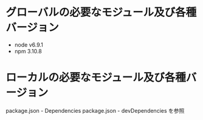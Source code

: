 # グローバルの必要なモジュール及び各種バージョン
* node v6.9.1
* npm 3.10.8

# ローカルの必要なモジュール及び各種バージョン
package.json - Dependencies
package.json - devDependencies
を参照

